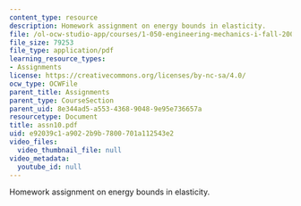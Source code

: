 ```yaml
---
content_type: resource
description: Homework assignment on energy bounds in elasticity.
file: /ol-ocw-studio-app/courses/1-050-engineering-mechanics-i-fall-2007/e92039c1a9022b9b7800701a112543e2_assn10.pdf
file_size: 79253
file_type: application/pdf
learning_resource_types:
- Assignments
license: https://creativecommons.org/licenses/by-nc-sa/4.0/
ocw_type: OCWFile
parent_title: Assignments
parent_type: CourseSection
parent_uid: 8e344ad5-a553-4368-9048-9e95e736657a
resourcetype: Document
title: assn10.pdf
uid: e92039c1-a902-2b9b-7800-701a112543e2
video_files:
  video_thumbnail_file: null
video_metadata:
  youtube_id: null
---
```

Homework assignment on energy bounds in elasticity.